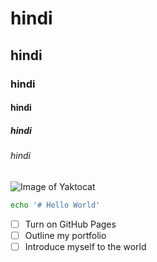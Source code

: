 # hindi
## hindi
### hindi
#### hindi
##### hindi
###### hindi

![Image of Yaktocat](https://octodex.github.com/images/yaktocat.png)

```bash
echo '# Hello World'
```

- [ ] Turn on GitHub Pages
- [ ] Outline my portfolio
- [ ] Introduce myself to the world
